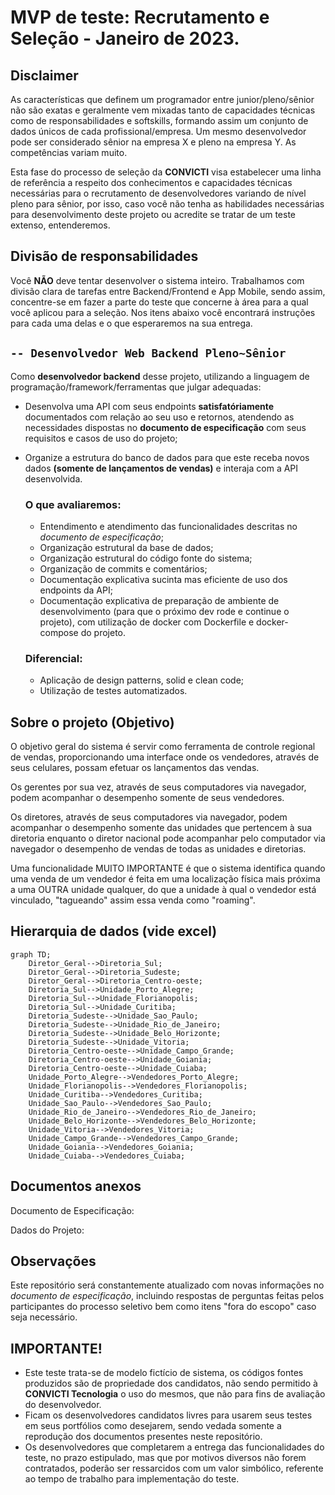 # MVP de teste: Recrutamento e Seleção - Janeiro de 2023.

## Disclaimer

As características que definem um programador entre junior/pleno/sênior não são exatas e geralmente vem mixadas tanto de capacidades técnicas como de responsabilidades e softskills, formando assim um conjunto de dados únicos de cada profissional/empresa. Um mesmo desenvolvedor pode ser considerado sênior na empresa X e pleno na empresa Y. As competências variam muito.

Esta fase do processo de seleção da **CONVICTI** visa estabelecer uma linha de referência a respeito dos conhecimentos e capacidades técnicas necessárias para o recrutamento de desenvolvedores variando de nível pleno para sênior, por isso, caso você não tenha as habilidades necessárias para desenvolvimento deste projeto ou acredite se tratar de um teste extenso, entenderemos.

## Divisão de responsabilidades

Você **NÃO** deve tentar desenvolver o sistema inteiro. Trabalhamos com divisão clara de tarefas entre Backend/Frontend e App Mobile, sendo assim, concentre-se em fazer a parte do teste que concerne à área para a qual você aplicou para a seleção. Nos itens abaixo você encontrará instruções para cada uma delas e o que esperaremos na sua entrega.

## ` -- Desenvolvedor Web Backend Pleno~Sênior `

Como **desenvolvedor backend** desse projeto, utilizando a linguagem de programação/framework/ferramentas que julgar adequadas:
* Desenvolva uma API com seus endpoints **satisfatóriamente** documentados com relação ao seu uso e retornos, atendendo as necessidades dispostas no **documento de especificação** com seus requisitos e casos de uso do projeto;
* Organize a estrutura do banco de dados para que este receba novos dados **(somente de lançamentos de vendas)** e interaja com a API desenvolvida.

  ### O que avaliaremos:
  * Entendimento e atendimento das funcionalidades descritas no *documento de especificação*;
  * Organização estrutural da base de dados;
  * Organização estrutural do código fonte do sistema;
  * Organização de commits e comentários;
  * Documentação explicativa sucinta mas eficiente de uso dos endpoints da API;
  * Documentação explicativa de preparação de ambiente de desenvolvimento (para que o próximo dev rode e continue o projeto), com utilização de docker com Dockerfile e docker-compose do projeto.
  ### Diferencial: 
  * Aplicação de design patterns, solid e clean code;
  * Utilização de testes automatizados.

## Sobre o projeto (Objetivo)

O objetivo geral do sistema é servir como ferramenta de controle regional de vendas, proporcionando uma interface onde os vendedores, através de seus celulares, possam efetuar os lançamentos das vendas.

Os gerentes por sua vez, através de seus computadores via navegador, podem acompanhar o desempenho somente de seus vendedores.

Os diretores, através de seus computadores via navegador, podem acompanhar o desempenho somente das unidades que pertencem à sua diretoria enquanto o diretor nacional pode acompanhar pelo computador via navegador o desempenho de vendas de todas as unidades e diretorias.

Uma funcionalidade MUITO IMPORTANTE é que o sistema identifica quando uma venda de um vendedor é feita em uma localização física mais próxima a uma OUTRA unidade qualquer, do que a unidade à qual o vendedor está vinculado, "tagueando" assim essa venda como "roaming".

## Hierarquia de dados (vide excel)

```mermaid
graph TD;
    Diretor_Geral-->Diretoria_Sul;
    Diretor_Geral-->Diretoria_Sudeste;
    Diretor_Geral-->Diretoria_Centro-oeste;
    Diretoria_Sul-->Unidade_Porto_Alegre;
    Diretoria_Sul-->Unidade_Florianopolis;
    Diretoria_Sul-->Unidade_Curitiba;
    Diretoria_Sudeste-->Unidade_Sao_Paulo;
    Diretoria_Sudeste-->Unidade_Rio_de_Janeiro;
    Diretoria_Sudeste-->Unidade_Belo_Horizonte;
    Diretoria_Sudeste-->Unidade_Vitoria;
    Diretoria_Centro-oeste-->Unidade_Campo_Grande;
    Diretoria_Centro-oeste-->Unidade_Goiania;
    Diretoria_Centro-oeste-->Unidade_Cuiaba;
    Unidade_Porto_Alegre-->Vendedores_Porto_Alegre;
    Unidade_Florianopolis-->Vendedores_Florianopolis;
    Unidade_Curitiba-->Vendedores_Curitiba;
    Unidade_Sao_Paulo-->Vendedores_Sao_Paulo;
    Unidade_Rio_de_Janeiro-->Vendedores_Rio_de_Janeiro;
    Unidade_Belo_Horizonte-->Vendedores_Belo_Horizonte;
    Unidade_Vitoria-->Vendedores_Vitoria;
    Unidade_Campo_Grande-->Vendedores_Campo_Grande;
    Unidade_Goiania-->Vendedores_Goiania;
    Unidade_Cuiaba-->Vendedores_Cuiaba;
```

## Documentos anexos
Documento de Especificação: 

Dados do Projeto: 

## Observações
Este repositório será constantemente atualizado com novas informações no *documento de especificação*, incluindo respostas de perguntas feitas pelos participantes do processo seletivo bem como itens "fora do escopo" caso seja necessário.

## IMPORTANTE!
  * Este teste trata-se de modelo fictício de sistema, os códigos fontes produzidos são de propriedade dos candidatos, não sendo permitido à **CONVICTI Tecnologia** o uso do mesmos, que não para fins de avaliação do desenvolvedor. 
  * Ficam os desenvolvedores candidatos livres para usarem seus testes em seus portfólios como desejarem, sendo vedada somente a reprodução dos documentos presentes neste repositório.
  * Os desenvolvedores que completarem a entrega das funcionalidades do teste, no prazo estipulado, mas que por motivos diversos não forem contratados, poderão ser ressarcidos com um valor simbólico, referente ao tempo de trabalho para implementação do teste.
